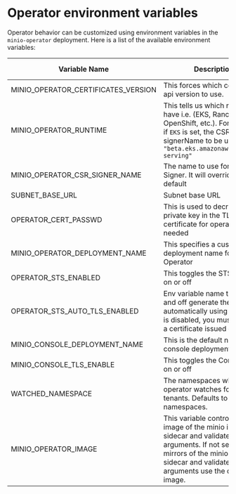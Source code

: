 # Operator environment variables

Operator behavior can be customized using environment variables in the `minio-operator` deployment. Here is a list of the available environment variables:

| Variable Name | Description                                                                                                                                                                                            | Possible values         | default                         |
| --- |--------------------------------------------------------------------------------------------------------------------------------------------------------------------------------------------------------|-------------------------|---------------------------------|
|MINIO_OPERATOR_CERTIFICATES_VERSION| This forces which certificate api version to use.                                                                                                                                                      | `v1`,`v1beta1`              | whichever api k8s provides      |
|MINIO_OPERATOR_RUNTIME | This tells us which runtime we have i.e. (EKS, Rancher, OpenShift, etc.). For example, if `EKS` is set, the CSR signerName to be used will be `"beta.eks.amazonaws.com/app-serving"`                   | EKS, Rancher, OpenShift |                                 |
|MINIO_OPERATOR_CSR_SIGNER_NAME| The name to use for the CSR Signer. It will override the default                                                                                                                                       |                         | `kubernetes.io/kubelet-serving` |
|SUBNET_BASE_URL| Subnet base URL                                                                                                                                                                                        |                         | https://subnet.min.io           |
|OPERATOR_CERT_PASSWD| This is used to decrypt the private key in the TLS certificate for operator, if needed                                                                                                                 |                         |                                 |
|MINIO_OPERATOR_DEPLOYMENT_NAME| This specifies a custom deployment name for Operator                                                                                                                                                   |                         | `minio-operator`                |
|OPERATOR_STS_ENABLED| This toggles the STS Service on or off                                                                                                                                                                 | `on`, `off`                 | `on`                            |
|OPERATOR_STS_AUTO_TLS_ENABLED| Env variable name to turn on and off generate the STS TLS automatically using CSR. If it is disabled, you must provide a certificate issued externally                                                    | `on`, `off`                 | `on`                            |
|MINIO_CONSOLE_DEPLOYMENT_NAME| This is the default name of the console deployment                                                                                                                                                     |                  | `console`                       |
|MINIO_CONSOLE_TLS_ENABLE| This toggles the Console TLS on or off                                                                                                                                                                 | `on`, `off`                 | `off`                           |                                                                             |                         |                               |
|WATCHED_NAMESPACE| The namespaces which the operator watches for MinIO tenants. Defaults to `""` for all namespaces.                                                                                                      |                         |                                 |
|MINIO_OPERATOR_IMAGE| This variable controls the image of the minio instance's sidecar and validate-arguments. If not set, the mirrors of the minio instance's sidecar and validate-arguments use the operator's image. | "" | "" |